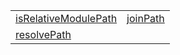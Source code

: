 |                                                                          |                                                  |
| ------------------------------------------------------------------------ | ------------------------------------------------ |
| [isRelativeModulePath](/sample/aot/system/function/isrelativemodulepath) | [joinPath](/sample/aot/system/function/joinpath) |
| [resolvePath](/sample/aot/system/function/resolvepath)                   |                                                  |